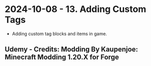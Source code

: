 # 2024-10-08 - 13. Adding Custom Tags
* Adding custom tag blocks and items in game.
## Udemy - Credits: Modding By Kaupenjoe: Minecraft Modding 1.20.X for Forge
